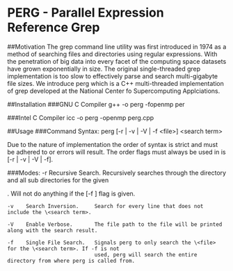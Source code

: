 # PERG - Parallel Expression Reference Grep

##Motivation
The grep command line utility was first introduced in 1974 as a method of searching files and directories using regular expressions. With the penetration of big data into every facet of the computing space datasets have grown exponentially in size. The original single-threaded grep implementation is too slow to effectively parse and search multi-gigabyte file sizes. We introduce perg which is a C++ multi-threaded implementation of grep developed at the National Center fo Supercomputing Applciations.

##Installation
###GNU C Compiler
g++ -o perg -fopenmp per

###Intel C Compiler
icc -o perg -openmp perg.cpp

##Usage
###Command Syntax:
perg [-r | -v | -V | -f \<file>] \<search term>

Due to the nature of implementation the order of syntax is strict and must be adhered to or errors will result. The order flags must always be used in is [-r | -v | -V | -f].

###Modes:
    -r    Recursive Search.     Recursively searches through the directory and all sub directories for the 
                                given <search term>. Will not do anything if the [-f <file>] flag is given.

    -v    Search Inversion.     Search for every line that does not include the \<search term>.

    -V    Enable Verbose.       The file path to the file will be printed along with the search result.

    -f    Single File Search.   Signals perg to only search the \<file> for the \<search term>. If -f is not
                                used, perg will search the entire directory from where perg is called from.

